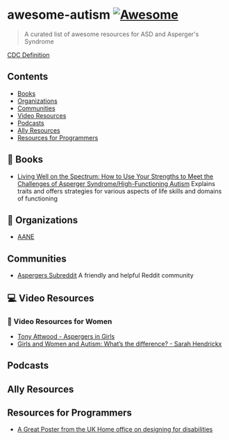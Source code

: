 # awesome-autism    [![Awesome](https://awesome.re/badge-flat.svg)](https://awesome.re)

> A curated list of awesome resources for ASD and Asperger's Syndrome

[CDC Definition](https://www.cdc.gov/ncbddd/autism/hcp-dsm.html)

## Contents

- [Books](#books)
- [Organizations](#organizations)
- [Communities](#communities)
- [Video Resources](#video-resources)
- [Podcasts](#podcasts)
- [Ally Resources](#ally-resources)
- [Resources for Programmers](#resources-for-programmers)

## :blue_book: Books

- [Living Well on the Spectrum: How to Use Your Strengths to Meet the Challenges of Asperger Syndrome/High-Functioning Autism](https://www.goodreads.com/book/show/9245294-living-well-on-the-spectrum)
Explains traits and offers strategies for various aspects of life skills and domains of functioning

## :office: Organizations

- [AANE](https://www.aane.org/)

## Communities

- [Aspergers Subreddit](https://www.reddit.com/r/aspergers/) A friendly and helpful Reddit community

## :computer: Video Resources

### :woman: Video Resources for Women

- [Tony Attwood - Aspergers in Girls](https://www.youtube.com/watch?v=wfOHnt4PMFo)
- [Girls and Women and Autism: What’s the difference? - Sarah Hendrickx](https://www.youtube.com/watch?v=yKzWbDPisNk)

## Podcasts

## Ally Resources

## Resources for Programmers

- [A Great Poster from the UK Home office on designing for disabilities](https://github.com/UKHomeOffice/posters/blob/master/accessibility/dos-donts/posters_en-UK/accessibility-posters-set.pdf)
